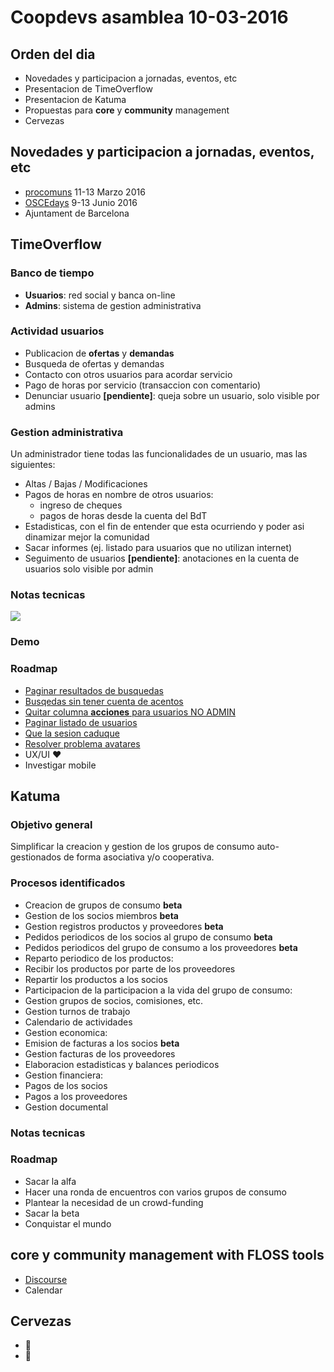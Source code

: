 # Coopdevs asamblea 10-03-2016

## Orden del dia
 - Novedades y participacion a jornadas, eventos, etc
 - Presentacion de TimeOverflow
 - Presentacion de Katuma
 - Propuestas para **core** y **community** management
 - Cervezas

## Novedades y participacion a jornadas, eventos, etc
 - [procomuns](http://procomuns.net) 11-13 Marzo 2016
 - [OSCEdays](https://oscedays.org) 9-13 Junio 2016
 - Ajuntament de Barcelona

## TimeOverflow

### Banco de tiempo
 - **Usuarios**: red social y banca on-line
 - **Admins**: sistema de gestion administrativa

### Actividad usuarios
 - Publicacion de **ofertas** y **demandas**
 - Busqueda de ofertas y demandas
 - Contacto con otros usuarios para acordar servicio
 - Pago de horas por servicio (transaccion con comentario)
 - Denunciar usuario **[pendiente]**: queja sobre un usuario, solo visible por admins

### Gestion administrativa
Un administrador tiene todas las funcionalidades de un usuario, mas las siguientes:
 - Altas / Bajas / Modificaciones
 - Pagos de horas en nombre de otros usuarios:
   - ingreso de cheques
   - pagos de horas desde la cuenta del BdT
 - Estadisticas, con el fin de entender que esta ocurriendo y poder asi dinamizar mejor la comunidad
 - Sacar informes (ej. listado para usuarios que no utilizan internet)
 - Seguimento de usuarios **[pendiente]**: anotaciones en la cuenta de usuarios solo visible por admin

### Notas tecnicas
![](../20160310-asamblea-2/TO-infrastructrure.png)

### Demo

### Roadmap
 - [Paginar resultados de busquedas](https://redbooth.com/a/#!/projects/638099/tasks/22450460)
 - [Busqedas sin tener cuenta de acentos](https://redbooth.com/a/#!/projects/638099/tasks/19054012)
 - [Quitar columna **acciones** para usuarios NO ADMIN](https://redbooth.com/a/#!/projects/638099/tasks/22520601)
 - [Paginar listado de usuarios](https://redbooth.com/a/#!/projects/638099/tasks/20128627)
 - [Que la sesion caduque](https://redbooth.com/a/#!/projects/638099/tasks/21166386)
 - [Resolver problema avatares](https://redbooth.com/a/#!/projects/638099/tasks/18647890)
 - UX/UI :heart:
 - Investigar mobile

## Katuma

### Objetivo general
Simplificar la creacion y gestion de los grupos de consumo auto-gestionados de forma asociativa y/o cooperativa.

### Procesos identificados
 - Creacion de grupos de consumo **beta**
 - Gestion de los socios miembros **beta**
 - Gestion registros productos y proveedores **beta**
 - Pedidos periodicos de los socios al grupo de consumo **beta**
 - Pedidos periodicos del grupo de consumo a los proveedores **beta**
 - Reparto periodico de los productos:
  - Recibir los productos por parte de los proveedores
  - Repartir los productos a los socios
 - Participacion de la participacion a la vida del grupo de consumo:
  - Gestion grupos de socios, comisiones, etc.
  - Gestion turnos de trabajo
  - Calendario de actividades
 - Gestion economica:
  - Emision de facturas a los socios **beta**
  - Gestion facturas de los proveedores
  - Elaboracion estadisticas y balances periodicos
 - Gestion financiera:
  - Pagos de los socios
  - Pagos a los proveedores
 - Gestion documental

### Notas tecnicas

### Roadmap
 - Sacar la alfa
 - Hacer una ronda de encuentros con varios grupos de consumo
 - Plantear la necesidad de un crowd-funding
 - Sacar la beta
 - Conquistar el mundo

## **core** y **community** management with FLOSS tools
 - [Discourse](http://www.discourse.org)
 - Calendar

## Cervezas
 - :beer:
 - :beers:
